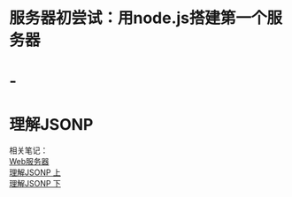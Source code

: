 # 服务器初尝试：用node.js搭建第一个服务器
# -
# 理解JSONP

相关笔记：  
[Web服务器](https://zhuanlan.zhihu.com/p/41605733)  
[理解JSONP 上](https://zhuanlan.zhihu.com/p/41590983)  
[理解JSONP 下](https://zhuanlan.zhihu.com/p/41591178)
